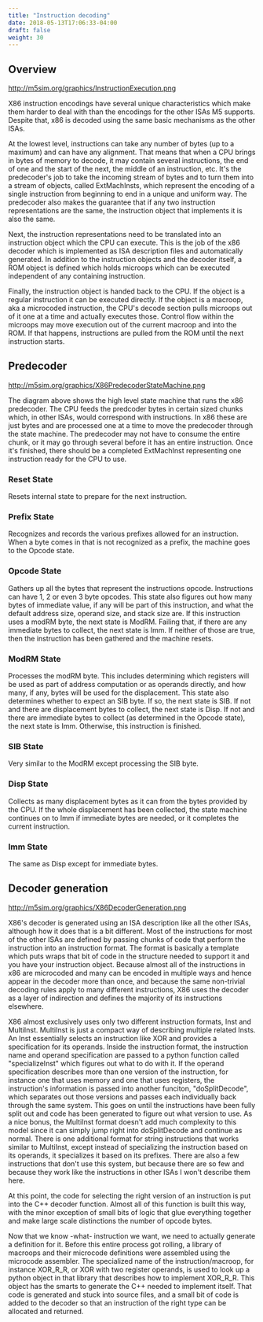 ```yaml
---
title: "Instruction decoding"
date: 2018-05-13T17:06:33-04:00
draft: false
weight: 30
---
```


## Overview

<http://m5sim.org/graphics/InstructionExecution.png>

X86 instruction encodings have several unique characteristics which make
them harder to deal with than the encodings for the other ISAs M5
supports. Despite that, x86 is decoded using the same basic mechanisms
as the other ISAs.

At the lowest level, instructions can take any number of bytes (up to a
maximum) and can have any alignment. That means that when a CPU brings
in bytes of memory to decode, it may contain several instructions, the
end of one and the start of the next, the middle of an instruction, etc.
It's the predecoder's job to take the incoming stream of bytes and to
turn them into a stream of objects, called ExtMachInsts, which represent
the encoding of a single instruction from beginning to end in a unique
and uniform way. The predecoder also makes the guarantee that if any two
instruction representations are the same, the instruction object that
implements it is also the same.

Next, the instruction representations need to be translated into an
instruction object which the CPU can execute. This is the job of the x86
decoder which is implemented as ISA description files and automatically
generated. In addition to the instruction objects and the decoder
itself, a ROM object is defined which holds microops which can be
executed independent of any containing instruction.

Finally, the instruction object is handed back to the CPU. If the object
is a regular instruction it can be executed directly. If the object is a
macroop, aka a microcoded instruction, the CPU's decode section pulls
microops out of it one at a time and actually executes those. Control
flow within the microops may move execution out of the current macroop
and into the ROM. If that happens, instructions are pulled from the ROM
until the next instruction starts.

## Predecoder

<http://m5sim.org/graphics/X86PredecoderStateMachine.png>

The diagram above shows the high level state machine that runs the x86
predecoder. The CPU feeds the predcoder bytes in certain sized chunks
which, in other ISAs, would correspond with instructions. In x86 these
are just bytes and are processed one at a time to move the predecoder
through the state machine. The predecoder may not have to consume the
entire chunk, or it may go through several before it has an entire
instruction. Once it's finished, there should be a completed ExtMachInst
representing one instruction ready for the CPU to use.

### Reset State

Resets internal state to prepare for the next instruction.

### Prefix State

Recognizes and records the various prefixes allowed for an instruction.
When a byte comes in that is not recognized as a prefix, the machine
goes to the Opcode state.

### Opcode State

Gathers up all the bytes that represent the instructions opcode.
Instructions can have 1, 2 or even 3 byte opcodes. This state also
figures out how many bytes of immediate value, if any will be part of
this instruction, and what the default address size, operand size, and
stack size are. If this instruction uses a modRM byte, the next state is
ModRM. Failing that, if there are any immediate bytes to collect, the
next state is Imm. If neither of those are true, then the instruction
has been gathered and the machine resets.

### ModRM State

Processes the modRM byte. This includes determining which registers will
be used as part of address computation or as operands directly, and how
many, if any, bytes will be used for the displacement. This state also
determines whether to expect an SIB byte. If so, the next state is SIB.
If not and there are displacement bytes to collect, the next state is
Disp. If not and there are immediate bytes to collect (as determined in
the Opcode state), the next state is Imm. Otherwise, this instruction is
finished.

### SIB State

Very similar to the ModRM except processing the SIB byte.

### Disp State

Collects as many displacement bytes as it can from the bytes provided by
the CPU. If the whole displacement has been collected, the state machine
continues on to Imm if immediate bytes are needed, or it completes the
current instruction.

### Imm State

The same as Disp except for immediate bytes.

## Decoder generation

<http://m5sim.org/graphics/X86DecoderGeneration.png>

X86's decoder is generated using an ISA description like all the other
ISAs, although how it does that is a bit different. Most of the
instructions for most of the other ISAs are defined by passing chunks of
code that perform the instruction into an instruction format. The format
is basically a template which puts wraps that bit of code in the
structure needed to support it and you have your instruction object.
Because almost all of the instructions in x86 are microcoded and many
can be encoded in multiple ways and hence appear in the decoder more
than once, and because the same non-trivial decoding rules apply to many
different instructions, X86 uses the decoder as a layer of indirection
and defines the majority of its instructions elsewhere.

X86 almost exclusively uses only two different instruction formats, Inst
and MultiInst. MultiInst is just a compact way of describing multiple
related Insts. An Inst essentially selects an instruction like XOR and
provides a specification for its operands. Inside the instruction
format, the instruction name and operand specification are passed to a
python function called "specializeInst" which figures out what to do
with it. If the operand specification describes more than one version of
the instruction, for instance one that uses memory and one that uses
registers, the instruction's information is passed into another
funciton, "doSplitDecode", which separates out those versions and passes
each individually back through the same system. This goes on until the
instructions have been fully split out and code has been generated to
figure out what version to use. As a nice bonus, the MultiInst format
doesn't add much complexity to this model since it can simply jump right
into doSplitDecode and continue as normal. There is one additional
format for string instructions that works similar to MultiInst, except
instead of specializing the instruction based on its operands, it
specializes it based on its prefixes. There are also a few instructions
that don't use this system, but because there are so few and because
they work like the instructions in other ISAs I won't describe them
here.

At this point, the code for selecting the right version of an
instruction is put into the C++ decoder function. Almost all of this
function is built this way, with the minor exception of small bits of
logic that glue everything together and make large scale distinctions
the number of opcode bytes.

Now that we know -what- instruction we want, we need to actually
generate a definition for it. Before this entire process got rolling, a
library of macroops and their microcode definitions were assembled using
the microcode assembler. The specialized name of the
instruction/macroop, for instance XOR_R_R, or XOR with two register
operands, is used to look up a python object in that library that
describes how to implement XOR_R_R. This object has the smarts to
generate the C++ needed to implement itself. That code is generated and
stuck into source files, and a small bit of code is added to the decoder
so that an instruction of the right type can be allocated and returned.
